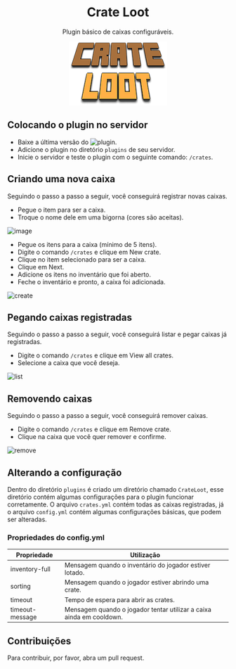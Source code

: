 <h1 align="center">Crate Loot</h1>

<p align="center" >
  Plugin básico de caixas configuráveis.
</p>

<p align="center" ><img src="Crate.png" /></p>


## Colocando o plugin no servidor

- Baixe a última versão do ![plugin](https://github.com/SkyG0D/CrateLoot/releases/tag/1.0-SNAPSHOT).
- Adicione o plugin no diretório `plugins` de seu servidor.
- Inicie o servidor e teste o plugin com o seguinte comando: `/crates`.

## Criando uma nova caixa

Seguindo o passo a passo a seguir, você conseguirá registrar novas caixas.

- Pegue o item para ser a caixa.
- Troque o nome dele em uma bigorna (cores são aceitas).

![image](https://user-images.githubusercontent.com/59753526/109374451-210e2480-7894-11eb-8c7b-da8fb287d72f.png)

- Pegue os itens para a caixa (mínimo de 5 itens).
- Digite o comando `/crates` e clique em New crate.
- Clique no item selecionado para ser a caixa.
- Clique em Next.
- Adicione os itens no inventário que foi aberto.
- Feche o inventário e pronto, a caixa foi adicionada.

![create](https://user-images.githubusercontent.com/59753526/109413873-69aa0880-798e-11eb-9912-86adb765973e.gif)

## Pegando caixas registradas

Seguindo o passo a passo a seguir, você conseguirá listar e pegar caixas já registradas.

- Digite o comando `/crates` e clique em View all crates.
- Selecione a caixa que você deseja.

![list](https://user-images.githubusercontent.com/59753526/109413921-be4d8380-798e-11eb-862f-5bd592e74c25.gif)

## Removendo caixas

Seguindo o passo a passo a seguir, você conseguirá remover caixas.

- Digite o comando `/crates` e clique em Remove crate.
- Clique na caixa que você quer remover e confirme.

![remove](https://user-images.githubusercontent.com/59753526/109413944-dd4c1580-798e-11eb-945d-a3c8e69f23f1.gif)

## Alterando a configuração

Dentro do diretório `plugins` é criado um diretório chamado `CrateLoot`, esse diretório contém algumas configurações para o plugin funcionar corretamente. O arquivo `crates.yml` contém todas as caixas registradas, já o arquivo `config.yml` contém algumas configurações básicas, que podem ser alteradas.

### Propriedades do config.yml

Propriedade        | Utilização
------------------ | -------------------------
inventory-full     | Mensagem quando o inventário do jogador estiver lotado.
sorting            | Mensagem quando o jogador estiver abrindo uma crate.
timeout            | Tempo de espera para abrir as crates.
timeout-message    | Mensagem quando o jogador tentar utilizar a caixa ainda em cooldown.

## Contribuições

Para contribuir, por favor, abra um pull request.
